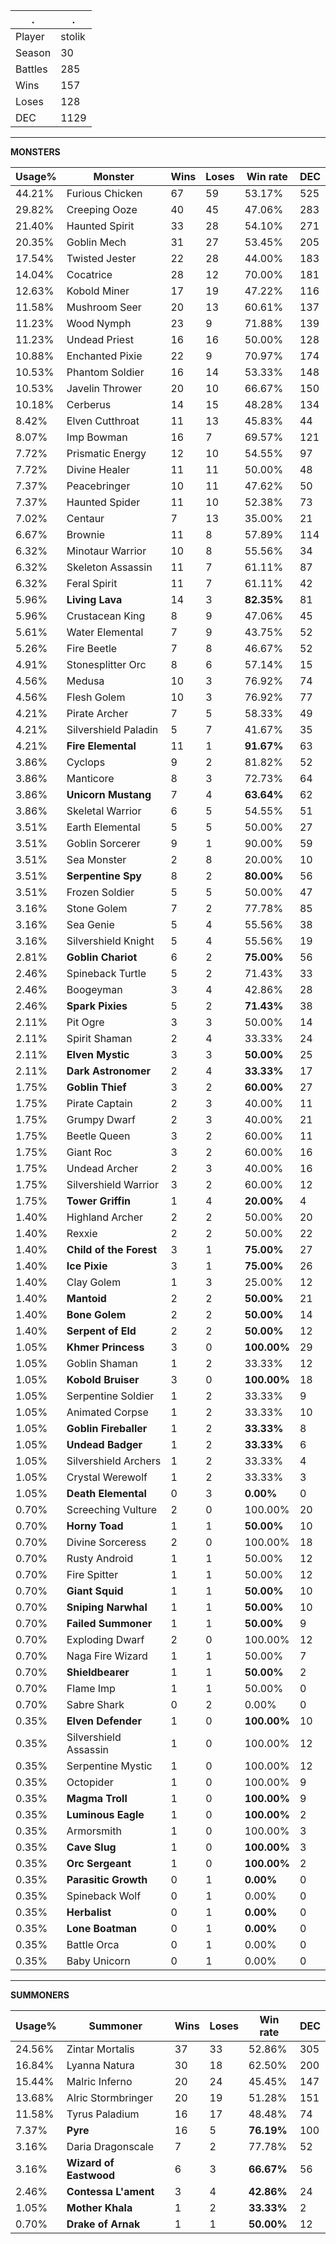 .|.
|-|-
Player|stolik
Season|30
Battles|285
Wins|157
Loses|128
DEC|1129

---
**MONSTERS**

Usage%|Monster|Wins|Loses|Win rate|DEC|
-|-|-|-|-|-|
44.21%|Furious Chicken|67|59|53.17%|525|
29.82%|Creeping Ooze|40|45|47.06%|283|
21.40%|Haunted Spirit|33|28|54.10%|271|
20.35%|Goblin Mech|31|27|53.45%|205|
17.54%|Twisted Jester|22|28|44.00%|183|
14.04%|Cocatrice|28|12|70.00%|181|
12.63%|Kobold Miner|17|19|47.22%|116|
11.58%|Mushroom Seer|20|13|60.61%|137|
11.23%|Wood Nymph|23|9|71.88%|139|
11.23%|Undead Priest|16|16|50.00%|128|
10.88%|Enchanted Pixie|22|9|70.97%|174|
10.53%|Phantom Soldier|16|14|53.33%|148|
10.53%|Javelin Thrower|20|10|66.67%|150|
10.18%|Cerberus|14|15|48.28%|134|
8.42%|Elven Cutthroat|11|13|45.83%|44|
8.07%|Imp Bowman|16|7|69.57%|121|
7.72%|Prismatic Energy|12|10|54.55%|97|
7.72%|Divine Healer|11|11|50.00%|48|
7.37%|Peacebringer|10|11|47.62%|50|
7.37%|Haunted Spider|11|10|52.38%|73|
7.02%|Centaur|7|13|35.00%|21|
6.67%|Brownie|11|8|57.89%|114|
6.32%|Minotaur Warrior|10|8|55.56%|34|
6.32%|Skeleton Assassin|11|7|61.11%|87|
6.32%|Feral Spirit|11|7|61.11%|42|
5.96%|**Living Lava**|14|3|**82.35%**|81|
5.96%|Crustacean King|8|9|47.06%|45|
5.61%|Water Elemental|7|9|43.75%|52|
5.26%|Fire Beetle|7|8|46.67%|52|
4.91%|Stonesplitter Orc|8|6|57.14%|15|
4.56%|Medusa|10|3|76.92%|74|
4.56%|Flesh Golem|10|3|76.92%|77|
4.21%|Pirate Archer|7|5|58.33%|49|
4.21%|Silvershield Paladin|5|7|41.67%|35|
4.21%|**Fire Elemental**|11|1|**91.67%**|63|
3.86%|Cyclops|9|2|81.82%|52|
3.86%|Manticore|8|3|72.73%|64|
3.86%|**Unicorn Mustang**|7|4|**63.64%**|62|
3.86%|Skeletal Warrior|6|5|54.55%|51|
3.51%|Earth Elemental|5|5|50.00%|27|
3.51%|Goblin Sorcerer|9|1|90.00%|59|
3.51%|Sea Monster|2|8|20.00%|10|
3.51%|**Serpentine Spy**|8|2|**80.00%**|56|
3.51%|Frozen Soldier|5|5|50.00%|47|
3.16%|Stone Golem|7|2|77.78%|85|
3.16%|Sea Genie|5|4|55.56%|38|
3.16%|Silvershield Knight|5|4|55.56%|19|
2.81%|**Goblin Chariot**|6|2|**75.00%**|56|
2.46%|Spineback Turtle|5|2|71.43%|33|
2.46%|Boogeyman|3|4|42.86%|28|
2.46%|**Spark Pixies**|5|2|**71.43%**|38|
2.11%|Pit Ogre|3|3|50.00%|14|
2.11%|Spirit Shaman|2|4|33.33%|24|
2.11%|**Elven Mystic**|3|3|**50.00%**|25|
2.11%|**Dark Astronomer**|2|4|**33.33%**|17|
1.75%|**Goblin Thief**|3|2|**60.00%**|27|
1.75%|Pirate Captain|2|3|40.00%|11|
1.75%|Grumpy Dwarf|2|3|40.00%|21|
1.75%|Beetle Queen|3|2|60.00%|11|
1.75%|Giant Roc|3|2|60.00%|16|
1.75%|Undead Archer|2|3|40.00%|16|
1.75%|Silvershield Warrior|3|2|60.00%|12|
1.75%|**Tower Griffin**|1|4|**20.00%**|4|
1.40%|Highland Archer|2|2|50.00%|20|
1.40%|Rexxie|2|2|50.00%|22|
1.40%|**Child of the Forest**|3|1|**75.00%**|27|
1.40%|**Ice Pixie**|3|1|**75.00%**|26|
1.40%|Clay Golem|1|3|25.00%|12|
1.40%|**Mantoid**|2|2|**50.00%**|21|
1.40%|**Bone Golem**|2|2|**50.00%**|14|
1.40%|**Serpent of Eld**|2|2|**50.00%**|12|
1.05%|**Khmer Princess**|3|0|**100.00%**|29|
1.05%|Goblin Shaman|1|2|33.33%|12|
1.05%|**Kobold Bruiser**|3|0|**100.00%**|18|
1.05%|Serpentine Soldier|1|2|33.33%|9|
1.05%|Animated Corpse|1|2|33.33%|10|
1.05%|**Goblin Fireballer**|1|2|**33.33%**|8|
1.05%|**Undead Badger**|1|2|**33.33%**|6|
1.05%|Silvershield Archers|1|2|33.33%|4|
1.05%|Crystal Werewolf|1|2|33.33%|3|
1.05%|**Death Elemental**|0|3|**0.00%**|0|
0.70%|Screeching Vulture|2|0|100.00%|20|
0.70%|**Horny Toad**|1|1|**50.00%**|10|
0.70%|Divine Sorceress|2|0|100.00%|18|
0.70%|Rusty Android|1|1|50.00%|12|
0.70%|Fire Spitter|1|1|50.00%|12|
0.70%|**Giant Squid**|1|1|**50.00%**|10|
0.70%|**Sniping Narwhal**|1|1|**50.00%**|10|
0.70%|**Failed Summoner**|1|1|**50.00%**|9|
0.70%|Exploding Dwarf|2|0|100.00%|12|
0.70%|Naga Fire Wizard|1|1|50.00%|7|
0.70%|**Shieldbearer**|1|1|**50.00%**|2|
0.70%|Flame Imp|1|1|50.00%|0|
0.70%|Sabre Shark|0|2|0.00%|0|
0.35%|**Elven Defender**|1|0|**100.00%**|10|
0.35%|Silvershield Assassin|1|0|100.00%|12|
0.35%|Serpentine Mystic|1|0|100.00%|12|
0.35%|Octopider|1|0|100.00%|9|
0.35%|**Magma Troll**|1|0|**100.00%**|9|
0.35%|**Luminous Eagle**|1|0|**100.00%**|2|
0.35%|Armorsmith|1|0|100.00%|3|
0.35%|**Cave Slug**|1|0|**100.00%**|3|
0.35%|**Orc Sergeant**|1|0|**100.00%**|2|
0.35%|**Parasitic Growth**|0|1|**0.00%**|0|
0.35%|Spineback Wolf|0|1|0.00%|0|
0.35%|**Herbalist**|0|1|**0.00%**|0|
0.35%|**Lone Boatman**|0|1|**0.00%**|0|
0.35%|Battle Orca|0|1|0.00%|0|
0.35%|Baby Unicorn|0|1|0.00%|0|

---
**SUMMONERS**

Usage%|Summoner|Wins|Loses|Win rate|DEC|
-|-|-|-|-|-|
24.56%|Zintar Mortalis|37|33|52.86%|305|
16.84%|Lyanna Natura|30|18|62.50%|200|
15.44%|Malric Inferno|20|24|45.45%|147|
13.68%|Alric Stormbringer|20|19|51.28%|151|
11.58%|Tyrus Paladium|16|17|48.48%|74|
7.37%|**Pyre**|16|5|**76.19%**|100|
3.16%|Daria Dragonscale|7|2|77.78%|52|
3.16%|**Wizard of Eastwood**|6|3|**66.67%**|56|
2.46%|**Contessa L'ament**|3|4|**42.86%**|24|
1.05%|**Mother Khala**|1|2|**33.33%**|2|
0.70%|**Drake of Arnak**|1|1|**50.00%**|12|
